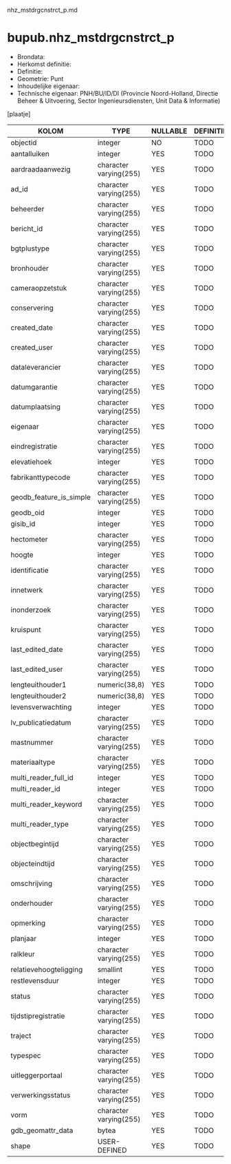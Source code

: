 nhz_mstdrgcnstrct_p.md

# bupub.nhz_mstdrgcnstrct_p


* Brondata: 
* Herkomst definitie: 
* Definitie: 
* Geometrie: Punt
* Inhoudelijke eigenaar: 
* Technische eigenaar: PNH/BU/ID/DI (Provincie Noord-Holland, Directie Beheer & Uitvoering, Sector Ingenieursdiensten, Unit Data & Informatie)

[plaatje]


|KOLOM                            |TYPE                       |NULLABLE|DEFINITIE|
|------                           |----                       |-----   |-----    |
|objectid                         |integer                    |NO      |TODO|
|aantalluiken                     |integer                    |YES     |TODO|
|aardraadaanwezig                 |character varying(255)     |YES     |TODO|
|ad_id                            |character varying(255)     |YES     |TODO|
|beheerder                        |character varying(255)     |YES     |TODO|
|bericht_id                       |character varying(255)     |YES     |TODO|
|bgtplustype                      |character varying(255)     |YES     |TODO|
|bronhouder                       |character varying(255)     |YES     |TODO|
|cameraopzetstuk                  |character varying(255)     |YES     |TODO|
|conservering                     |character varying(255)     |YES     |TODO|
|created_date                     |character varying(255)     |YES     |TODO|
|created_user                     |character varying(255)     |YES     |TODO|
|dataleverancier                  |character varying(255)     |YES     |TODO|
|datumgarantie                    |character varying(255)     |YES     |TODO|
|datumplaatsing                   |character varying(255)     |YES     |TODO|
|eigenaar                         |character varying(255)     |YES     |TODO|
|eindregistratie                  |character varying(255)     |YES     |TODO|
|elevatiehoek                     |integer                    |YES     |TODO|
|fabrikanttypecode                |character varying(255)     |YES     |TODO|
|geodb_feature_is_simple          |character varying(255)     |YES     |TODO|
|geodb_oid                        |integer                    |YES     |TODO|
|gisib_id                         |integer                    |YES     |TODO|
|hectometer                       |character varying(255)     |YES     |TODO|
|hoogte                           |integer                    |YES     |TODO|
|identificatie                    |character varying(255)     |YES     |TODO|
|innetwerk                        |character varying(255)     |YES     |TODO|
|inonderzoek                      |character varying(255)     |YES     |TODO|
|kruispunt                        |character varying(255)     |YES     |TODO|
|last_edited_date                 |character varying(255)     |YES     |TODO|
|last_edited_user                 |character varying(255)     |YES     |TODO|
|lengteuithouder1                 |numeric(38,8)              |YES     |TODO|
|lengteuithouder2                 |numeric(38,8)              |YES     |TODO|
|levensverwachting                |integer                    |YES     |TODO|
|lv_publicatiedatum               |character varying(255)     |YES     |TODO|
|mastnummer                       |character varying(255)     |YES     |TODO|
|materiaaltype                    |character varying(255)     |YES     |TODO|
|multi_reader_full_id             |integer                    |YES     |TODO|
|multi_reader_id                  |integer                    |YES     |TODO|
|multi_reader_keyword             |character varying(255)     |YES     |TODO|
|multi_reader_type                |character varying(255)     |YES     |TODO|
|objectbegintijd                  |character varying(255)     |YES     |TODO|
|objecteindtijd                   |character varying(255)     |YES     |TODO|
|omschrijving                     |character varying(255)     |YES     |TODO|
|onderhouder                      |character varying(255)     |YES     |TODO|
|opmerking                        |character varying(255)     |YES     |TODO|
|planjaar                         |integer                    |YES     |TODO|
|ralkleur                         |character varying(255)     |YES     |TODO|
|relatievehoogteligging           |smallint                   |YES     |TODO|
|restlevensduur                   |integer                    |YES     |TODO|
|status                           |character varying(255)     |YES     |TODO|
|tijdstipregistratie              |character varying(255)     |YES     |TODO|
|traject                          |character varying(255)     |YES     |TODO|
|typespec                         |character varying(255)     |YES     |TODO|
|uitleggerportaal                 |character varying(255)     |YES     |TODO|
|verwerkingsstatus                |character varying(255)     |YES     |TODO|
|vorm                             |character varying(255)     |YES     |TODO|
|gdb_geomattr_data                |bytea                      |YES     |TODO|
|shape                            |USER-DEFINED               |YES     |TODO|
